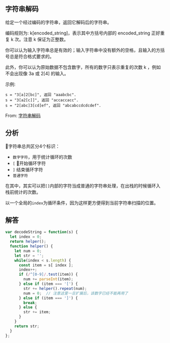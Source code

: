 ## 字符串解码
给定一个经过编码的字符串，返回它解码后的字符串。

编码规则为: k[encoded_string]，表示其中方括号内部的 encoded_string 正好重复 k 次。注意 k 保证为正整数。

你可以认为输入字符串总是有效的；输入字符串中没有额外的空格，且输入的方括号总是符合格式要求的。

此外，你可以认为原始数据不包含数字，所有的数字只表示重复的次数 k ，例如不会出现像 3a 或 2[4] 的输入。

示例:
```
s = "3[a]2[bc]", 返回 "aaabcbc".
s = "3[a2[c]]", 返回 "accaccacc".
s = "2[abc]3[cd]ef", 返回 "abcabccdcdcdef".
```

From: [字符串解码](https://leetcode-cn.com/problems/decode-string)

## 分析
字符串总共区分4个标识：

+ `数字字符`，用于统计循环的次数
+ `[` 开始循环字符
+ `]` 结束循环字符
+ `普通字符`

在其中，其实可以把`[]`内部的字符当成普通的字符串处理，在出栈的时候循环入栈前统计的次数。

以一个全局的`index`为循环条件，因为这样更方便得到当前字符串扫描的位置。

## 解答
```javascript
var decodeString = function(s) {
  let index = 0;
  return helper();
  function helper() {
    let num = 0;
    let str = '';
    while(index < s.length) {
      const item = s[ index ];
      index++;
      if (/^[0-9]/.test(item)) {
        num += parseInt(item);
      } else if (item === '[') {
        str += helper().repeat(num);
        num = 0;  // 注意这里一旦扩展后，该数字已经不能再用了
      } else if (item === ']') {
        break;
      } else {
        str += item;
      }
    }
    return str;
  }
};
```